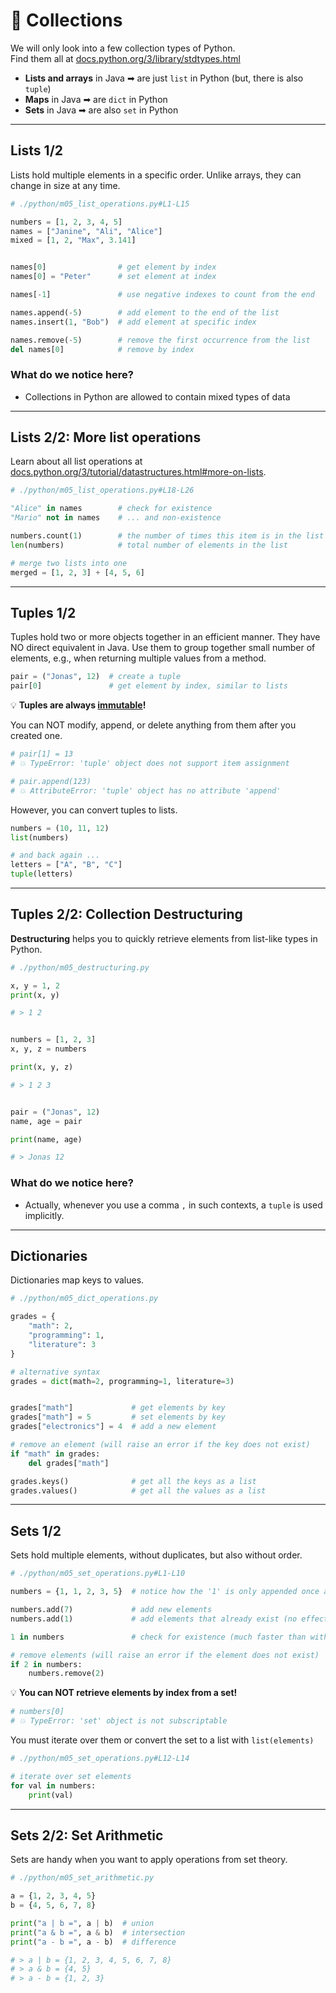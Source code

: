 <!-- .slide: id="-collections" -->

# 🐍 Collections

<!-- .element: class="headline" -->

We will only look into a few collection types of Python.  
Find them all at [docs.python.org/3/library/stdtypes.html](https://docs.python.org/3/library/stdtypes.html)

- **Lists and arrays** in Java ➡ are just `list` in Python (but, there is also `tuple`)
- **Maps** in Java ➡ are `dict` in Python
- **Sets** in Java ➡ are also `set` in Python

---

## Lists 1/2

Lists hold multiple elements in a specific order.
Unlike arrays, they can change in size at any time.

```py [|3-5|8-9|11|13-14|16-17|]
# ./python/m05_list_operations.py#L1-L15

numbers = [1, 2, 3, 4, 5]
names = ["Janine", "Ali", "Alice"]
mixed = [1, 2, "Max", 3.141]


names[0]                # get element by index
names[0] = "Peter"      # set element at index

names[-1]               # use negative indexes to count from the end

names.append(-5)        # add element to the end of the list
names.insert(1, "Bob")  # add element at specific index

names.remove(-5)        # remove the first occurrence from the list
del names[0]            # remove by index
```

<div class="fragment" data-fragment-index="0">

### What do we notice here?

- Collections in Python are allowed to contain mixed types of data

</div>

---

## Lists 2/2: More list operations

Learn about all list operations at [docs.python.org/3/tutorial/datastructures.html#more-on-lists](https://docs.python.org/3/tutorial/datastructures.html#more-on-lists).

```py [|3-4|6-7|9-10|]
# ./python/m05_list_operations.py#L18-L26

"Alice" in names        # check for existence
"Mario" not in names    # ... and non-existence

numbers.count(1)        # the number of times this item is in the list
len(numbers)            # total number of elements in the list

# merge two lists into one
merged = [1, 2, 3] + [4, 5, 6]

```

---

## Tuples 1/2

Tuples hold two or more objects together in an efficient manner. They have NO direct equivalent in Java.
Use them to group together small number of elements, e.g., when returning multiple values from a method.

```py
pair = ("Jonas", 12)  # create a tuple
pair[0]               # get element by index, similar to lists
```

<div class="fragment">

💡 **Tuples are always [immutable](https://docs.python.org/3/glossary.html#term-immutable)!**

You can NOT modify, append, or delete anything from them after you created one.

```py
# pair[1] = 13
# 💥 TypeError: 'tuple' object does not support item assignment

# pair.append(123)
# 💥 AttributeError: 'tuple' object has no attribute 'append'
```

However, you can convert tuples to lists.

```py
numbers = (10, 11, 12)
list(numbers)

# and back again ...
letters = ["A", "B", "C"]
tuple(letters)
```

</div>

---

## Tuples 2/2: Collection Destructuring

**Destructuring** helps you to quickly retrieve elements from list-like types in Python.

```py [|3-6|9-14|17-22|]
# ./python/m05_destructuring.py

x, y = 1, 2
print(x, y)

# > 1 2


numbers = [1, 2, 3]
x, y, z = numbers

print(x, y, z)

# > 1 2 3


pair = ("Jonas", 12)
name, age = pair

print(name, age)

# > Jonas 12

```

<div class="fragment">

### What do we notice here?

- Actually, whenever you use a comma `,` in such contexts, a `tuple` is used implicitly.

</div>

---

## Dictionaries

Dictionaries map keys to values.

```py [|3-10|13-15|17-19|21-22|]
# ./python/m05_dict_operations.py

grades = {
    "math": 2,
    "programming": 1,
    "literature": 3
}

# alternative syntax
grades = dict(math=2, programming=1, literature=3)


grades["math"]             # get elements by key
grades["math"] = 5         # set elements by key
grades["electronics"] = 4  # add a new element

# remove an element (will raise an error if the key does not exist)
if "math" in grades:
    del grades["math"]

grades.keys()              # get all the keys as a list
grades.values()            # get all the values as a list

```

---

## Sets 1/2

Sets hold multiple elements, without duplicates, but also without order.

```py [|3|5-6|8|10-12|]
# ./python/m05_set_operations.py#L1-L10

numbers = {1, 1, 2, 3, 5}  # notice how the '1' is only appended once after all

numbers.add(7)             # add new elements
numbers.add(1)             # add elements that already exist (no effect)

1 in numbers               # check for existence (much faster than with lists)

# remove elements (will raise an error if the element does not exist)
if 2 in numbers:
    numbers.remove(2)
```

<div class="fragment">

💡 **You can NOT retrieve elements by index from a set!**

```py
# numbers[0]
# 💥 TypeError: 'set' object is not subscriptable
```

You must iterate over them or convert the set to a list with `list(elements)`

```py
# ./python/m05_set_operations.py#L12-L14

# iterate over set elements
for val in numbers:
    print(val)
```

</div>

---

## Sets 2/2: Set Arithmetic

Sets are handy when you want to apply operations from set theory.

```py
# ./python/m05_set_arithmetic.py

a = {1, 2, 3, 4, 5}
b = {4, 5, 6, 7, 8}

print("a | b =", a | b)  # union
print("a & b =", a & b)  # intersection
print("a - b =", a - b)  # difference

# > a | b = {1, 2, 3, 4, 5, 6, 7, 8}
# > a & b = {4, 5}
# > a - b = {1, 2, 3}

```
